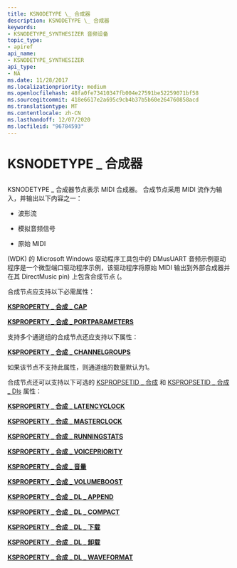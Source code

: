 ```yaml
---
title: KSNODETYPE \_ 合成器
description: KSNODETYPE \_ 合成器
keywords:
- KSNODETYPE_SYNTHESIZER 音频设备
topic_type:
- apiref
api_name:
- KSNODETYPE_SYNTHESIZER
api_type:
- NA
ms.date: 11/28/2017
ms.localizationpriority: medium
ms.openlocfilehash: 48fa0fe73410347fb004e27591be52259071bf58
ms.sourcegitcommit: 418e6617e2a695c9cb4b37b5b60e264760858acd
ms.translationtype: MT
ms.contentlocale: zh-CN
ms.lasthandoff: 12/07/2020
ms.locfileid: "96784593"
---
```

# <a name="ksnodetype_synthesizer"></a>KSNODETYPE \_ 合成器


## <span id="ddk_ksnodetype_synthesizer_ks"></span><span id="DDK_KSNODETYPE_SYNTHESIZER_KS"></span>


KSNODETYPE \_ 合成器节点表示 MIDI 合成器。 合成节点采用 MIDI 流作为输入，并输出以下内容之一：

-   波形流

-   模拟音频信号

-   原始 MIDI

 (WDK) 的 Microsoft Windows 驱动程序工具包中的 DMusUART 音频示例驱动程序是一个微型端口驱动程序示例，该驱动程序将原始 MIDI 输出到外部合成器并在其 DirectMusic pin) 上包含合成节点 (。

合成节点应支持以下必需属性：

[**KSPROPERTY \_ 合成 \_ CAP**](/previous-versions/ff537389(v=vs.85))

[**KSPROPERTY \_ 合成 \_ PORTPARAMETERS**](/previous-versions/ff537405(v=vs.85))

支持多个通道组的合成节点还应支持以下属性：

[**KSPROPERTY \_ 合成 \_ CHANNELGROUPS**](/previous-versions/ff537390(v=vs.85))

如果该节点不支持此属性，则通道组的数量默认为1。

合成节点还可以支持以下可选的 [KSPROPSETID \_ 合成](kspropsetid-synth.md) 和 [KSPROPSETID \_ 合成 \_ Dls](kspropsetid-synth-dls.md) 属性：

[**KSPROPERTY \_ 合成 \_ LATENCYCLOCK**](/previous-versions/ff537402(v=vs.85))

[**KSPROPERTY \_ 合成 \_ MASTERCLOCK**](/previous-versions/ff537403(v=vs.85))

[**KSPROPERTY \_ 合成 \_ RUNNINGSTATS**](/previous-versions/ff537406(v=vs.85))

[**KSPROPERTY \_ 合成 \_ VOICEPRIORITY**](/previous-versions/ff537407(v=vs.85))

[**KSPROPERTY \_ 合成 \_ 音量**](/previous-versions/ff537409(v=vs.85))

[**KSPROPERTY \_ 合成 \_ VOLUMEBOOST**](/previous-versions/ff537410(v=vs.85))

[**KSPROPERTY \_ 合成 \_ DL \_ APPEND**](/previous-versions/ff537392(v=vs.85))

[**KSPROPERTY \_ 合成 \_ DL \_ COMPACT**](/previous-versions/ff537394(v=vs.85))

[**KSPROPERTY \_ 合成 \_ DL \_ 下载**](/previous-versions/ff537396(v=vs.85))

[**KSPROPERTY \_ 合成 \_ DL \_ 卸载**](/previous-versions/ff537398(v=vs.85))

[**KSPROPERTY \_ 合成 \_ DL \_ WAVEFORMAT**](/previous-versions/ff537400(v=vs.85))

 

